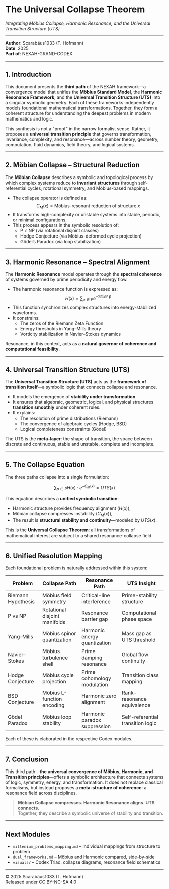 # The Universal Collapse Theorem  
*Integrating Möbius Collapse, Harmonic Resonance, and the Universal Transition Structure (UTS)*

---

**Author**: Scarabäus1033 (T. Hofmann)  
**Date**: 2025  
**Part of**: NEXAH-GRAND-CODEX

---

## 1. Introduction

This document presents the **third path** of the NEXAH framework—a convergence model that unifies the **Möbius Standard Model**, the **Harmonic Resonance Framework**, and the **Universal Transition Structure (UTS)** into a singular symbolic geometry. Each of these frameworks independently models foundational mathematical transformations. Together, they form a coherent structure for understanding the deepest problems in modern mathematics and logic.

This synthesis is not a "proof" in the narrow formalist sense. Rather, it proposes a **universal transition principle** that governs transformation, invariance, complexity, and resonance—across number theory, geometry, computation, fluid dynamics, field theory, and logical systems.

---

## 2. Möbian Collapse – Structural Reduction

The **Möbian Collapse** describes a symbolic and topological process by which complex systems reduce to **invariant structures** through self-referential cycles, rotational symmetry, and Möbius-based mappings.

- The collapse operator is defined as:
  $$
  C_M(x) = \text{Möbius-resonant reduction of structure } x
  $$
- It transforms high-complexity or unstable systems into stable, periodic, or minimal configurations.
- This process appears in the symbolic resolution of:
  - P ≠ NP (via rotational disjoint classes)
  - Hodge Conjecture (via Möbius-deformed cycle projection)
  - Gödel’s Paradox (via loop stabilization)

---

## 3. Harmonic Resonance – Spectral Alignment

The **Harmonic Resonance** model operates through the **spectral coherence** of systems governed by prime periodicity and energy flow.

- The harmonic resonance function is expressed as:
  $$
  H(x) = \sum_{p \in P} e^{-2\pi i k \ln p}
  $$
- This function synchronizes complex structures into energy-stabilized waveforms.
- It constrains:
  - The zeros of the Riemann Zeta Function
  - Energy thresholds in Yang–Mills theory
  - Vorticity stabilization in Navier–Stokes dynamics

Resonance, in this context, acts as a **natural governor of coherence and computational feasibility**.

---

## 4. Universal Transition Structure (UTS)

The **Universal Transition Structure (UTS)** acts as the **framework of transition itself**—a symbolic logic that connects collapse and resonance.

- It models the emergence of **stability under transformation**.
- It ensures that algebraic, geometric, logical, and physical structures **transition smoothly** under coherent rules.
- It explains:
  - The resolution of prime distributions (Riemann)
  - The convergence of algebraic cycles (Hodge, BSD)
  - Logical completeness constraints (Gödel)

The UTS is the **meta-layer**: the shape of transition, the space between discrete and continuous, stable and unstable, complete and incomplete.

---

## 5. The Collapse Equation

The three paths collapse into a single formulation:

$$
\sum_{p \in P} H(x) \cdot e^{-C_M(x)} = UTS(x)
$$

This equation describes a **unified symbolic transition**:  
- Harmonic structure provides frequency alignment ($H(x)$),  
- Möbian collapse compresses instability ($C_M(x)$),  
- The result is **structural stability and continuity**—modeled by $UTS(x)$.

This is the **Universal Collapse Theorem**: all transformations of mathematical interest are subject to a shared resonance-collapse field.

---

## 6. Unified Resolution Mapping

Each foundational problem is naturally addressed within this system:

| Problem | Collapse Path | Resonance Path | UTS Insight |
|--------|----------------|----------------|-------------|
| Riemann Hypothesis | Möbius field symmetry | Critical-line interference | Prime-stability structure |
| P vs NP | Rotational disjoint manifolds | Resonance barrier gap | Computational phase space |
| Yang–Mills | Möbius spinor quantization | Harmonic energy quantization | Mass gap as UTS threshold |
| Navier–Stokes | Möbius turbulence shell | Prime damping resonance | Global flow continuity |
| Hodge Conjecture | Möbius cycle projection | Prime cohomology modulation | Transition class mapping |
| BSD Conjecture | Möbius L-function encoding | Harmonic zero alignment | Rank-resonance equivalence |
| Gödel Paradox | Möbius loop stability | Harmonic paradox suppression | Self-referential transition logic |

Each of these is elaborated in the respective Codex modules.

---

## 7. Conclusion

This third path—**the universal convergence of Möbius, Harmonic, and Transition principles**—offers a symbolic architecture that connects systems of logic, symmetry, energy, and transformation. It does not replace classical formalisms, but instead proposes a **meta-structure of coherence**: a resonance field across disciplines.

> **Möbian Collapse compresses. Harmonic Resonance aligns. UTS connects.**  
> Together, they describe a symbolic universe of stability and transition.

---

## Next Modules

- `millenium_problems_mapping.md` – Individual mappings from structure to problem  
- `dual_frameworks.md` – Möbius and Harmonic compared, side-by-side  
- `visuals/` – Codex Triad, collapse diagrams, resonance field schematics

---

© 2025 Scarabäus1033 (T. Hofmann)  
Released under CC BY-NC-SA 4.0  
